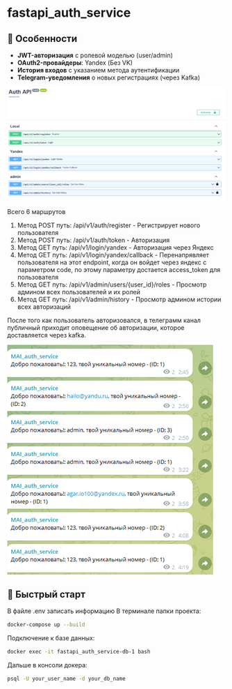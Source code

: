 # fastapi_auth_service

## 🌟 Особенности
- **JWT-авторизация** с ролевой моделью (user/admin)
- **OAuth2-провайдеры**: Yandex (Без VK)
- **История входов** с указанием метода аутентификации
- **Telegram-уведомления** о новых регистрациях (через Kafka)

![](image.png)

Всего 6 маршрутов
1. Метод POST путь: /api/v1/auth/register - Регистрирует нового пользователя
2. Метод POST путь: /api/v1/auth/token - Авторизация
3. Метод GET путь: /api/v1/login/yandex - Авторизация через Яндекс
4. Метод GET путь: /api/v1/login/yandex/callback - Перенапрявляет пользователя на этот endpoint, когда он войдет через яндекс с параметром code, по этому параметру достается access_token для пользователя
5. Метод GET путь: /api/v1/admin/users/{user_id}/roles - Просмотр админом всех пользователей и их ролей
6. Метод GET путь: /api/v1/admin/history - Просмотр админом истории всех авторизаций

После того как пользователь авторизовался, в телеграмм канал публичный приходит оповещение об авторизации, которое доставляется через kafka.

![](image-1.png)

## 🚀 Быстрый старт

В файле .env записать информацию
В терминале папки проекта:
```sh
docker-compose up --build
```
Подключение к базе данных:

```sh
docker exec -it fastapi_auth_service-db-1 bash
```

Дальше в консоли докера:

```sh
psql -U your_user_name -d your_db_name
```

